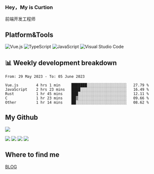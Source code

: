 ### Hey，My is Curtion
前端开发工程师
## Platform&Tools

![Vue.js](https://img.shields.io/badge/-Vue.js-4FC08D?style=flat-square&logo=Vue.js&logoColor=white)
![TypeScript](https://img.shields.io/badge/-TypeScript-007ACC?style=flat-square&logo=typescript&logoColor=white)
![JavaScript](https://img.shields.io/badge/-JavaScript-F7DF1E?style=flat-square&logo=javascript&logoColor=black)
![Visual Studio Code](https://img.shields.io/badge/-VSCode-007ACC?style=flat-square&logo=Visual-Studio-Code&logoColor=white)

## 📊 Weekly development breakdown

<!--START_SECTION:waka-->

```text
From: 29 May 2023 - To: 05 June 2023

Vue.js        4 hrs 1 min     ███████░░░░░░░░░░░░░░░░░░   27.79 %
JavaScript    2 hrs 23 mins   ████░░░░░░░░░░░░░░░░░░░░░   16.49 %
Rust          1 hr 45 mins    ███░░░░░░░░░░░░░░░░░░░░░░   12.11 %
C             1 hr 23 mins    ██▒░░░░░░░░░░░░░░░░░░░░░░   09.66 %
Other         1 hr 14 mins    ██░░░░░░░░░░░░░░░░░░░░░░░   08.62 %
```

<!--END_SECTION:waka-->

## My Github

![](http://github-profile-summary-cards.vercel.app/api/cards/profile-details?username=curtion&theme=nord_bright)

![](http://github-profile-summary-cards.vercel.app/api/cards/stats?username=curtion&theme=nord_bright)
![](http://github-profile-summary-cards.vercel.app/api/cards/productive-time?username=curtion&theme=nord_bright&utcOffset=8)
![](http://github-profile-summary-cards.vercel.app/api/cards/repos-per-language?username=curtion&theme=nord_bright)
![](http://github-profile-summary-cards.vercel.app/api/cards/most-commit-language?username=curtion&theme=nord_bright)

## Where to find me

[BLOG](https://blog.3gxk.net)
